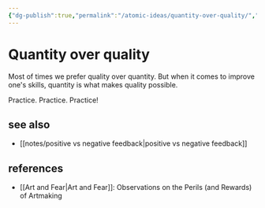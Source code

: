 ```yaml
---
{"dg-publish":true,"permalink":"/atomic-ideas/quantity-over-quality/","dgHomeLink":true,"dgPassFrontmatter":false}
---
```


# Quantity over quality

Most of times we prefer quality over quantity. But when it comes to improve one's skills, quantity is what makes quality possible.

Practice. Practice. Practice!


## see also

- [[notes/positive vs negative feedback|positive vs negative feedback]]


## references

- [[Art and Fear|Art and Fear]]: Observations on the Perils (and Rewards) of Artmaking